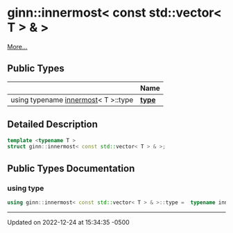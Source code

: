 # ginn::innermost< const std::vector< T > & >


 [More...](#detailed-description)

## Public Types

<span class="api-table">

|                | Name           |
| -------------- | -------------- |
| using typename [innermost](api/Classes/structginn_1_1innermost.md)< T >::type | **[type](api/Classes/structginn_1_1innermost_3_01const_01std_1_1vector_3_01_t_01_4_01_6_01_4.md#using-type)**  |


</span>

## Detailed Description

```cpp
template <typename T >
struct ginn::innermost< const std::vector< T > & >;
```

## Public Types Documentation

### using type

```cpp
using ginn::innermost< const std::vector< T > & >::type =  typename innermost<T>::type;
```


-------------------------------

Updated on 2022-12-24 at 15:34:35 -0500